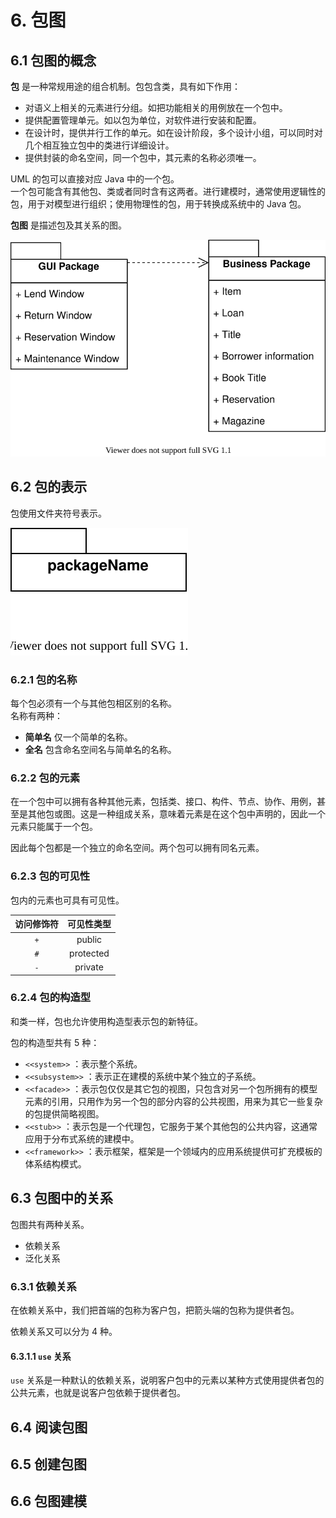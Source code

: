 # 6. 包图

## 6.1 包图的概念

**包** 是一种常规用途的组合机制。包包含类，具有如下作用：  

* 对语义上相关的元素进行分组。如把功能相关的用例放在一个包中。  
* 提供配置管理单元。如以包为单位，对软件进行安装和配置。  
* 在设计时，提供并行工作的单元。如在设计阶段，多个设计小组，可以同时对几个相互独立包中的类进行详细设计。  
* 提供封装的命名空间，同一个包中，其元素的名称必须唯一。  

 UML 的包可以直接对应 Java 中的一个包。  
一个包可能含有其他包、类或者同时含有这两者。进行建模时，通常使用逻辑性的包，用于对模型进行组织；使用物理性的包，用于转换成系统中的 Java 包。  

**包图** 是描述包及其关系的图。  

![典型包图示例](../pic/p-packageDiagram.svg)

## 6.2 包的表示

包使用文件夹符号表示。  

![包图表示](../pic/p-packageDiagramExample.svg)

### 6.2.1 包的名称

每个包必须有一个与其他包相区别的名称。  
名称有两种：  

* **简单名** 仅一个简单的名称。  
* **全名** 包含命名空间名与简单名的名称。  

### 6.2.2 包的元素

在一个包中可以拥有各种其他元素，包括类、接口、构件、节点、协作、用例，甚至是其他包或图。这是一种组成关系，意味着元素是在这个包中声明的，因此一个元素只能属于一个包。  

因此每个包都是一个独立的命名空间。两个包可以拥有同名元素。  

### 6.2.3 包的可见性

包内的元素也可具有可见性。  

访问修饰符 | 可见性类型
:------:|:------:
 ```+``` | public
 ```#``` | protected
 ```-``` | private

### 6.2.4 包的构造型

和类一样，包也允许使用构造型表示包的新特征。  

包的构造型共有 5 种：  

* ```<<system>>``` ：表示整个系统。  
* ```<<subsystem>>``` ：表示正在建模的系统中某个独立的子系统。  
* ```<<facade>>``` ：表示包仅仅是其它包的视图，只包含对另一个包所拥有的模型元素的引用，只用作为另一个包的部分内容的公共视图，用来为其它一些复杂的包提供简略视图。  
* ```<<stub>>``` ：表示包是一个代理包，它服务于某个其他包的公共内容，这通常应用于分布式系统的建模中。  
* ```<<framework>>``` ：表示框架，框架是一个领域内的应用系统提供可扩充模板的体系结构模式。  

## 6.3 包图中的关系

包图共有两种关系。  

* 依赖关系  
* 泛化关系  

### 6.3.1 依赖关系

在依赖关系中，我们把首端的包称为客户包，把箭头端的包称为提供者包。  

依赖关系又可以分为 4 种。  

#### 6.3.1.1 ```use``` 关系

```use``` 关系是一种默认的依赖关系，说明客户包中的元素以某种方式使用提供者包的公共元素，也就是说客户包依赖于提供者包。  

## 6.4 阅读包图

## 6.5 创建包图

## 6.6 包图建模
